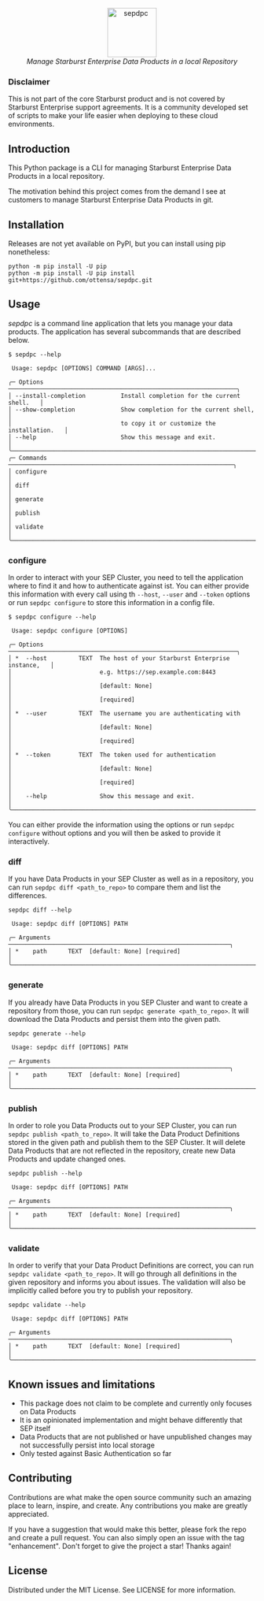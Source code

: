 <p align="center">
    <img height="100" alt="sepdpc" src="https://github.com/ottensa/sepdpc/blob/main/docs/logo.png?raw=true" />
    <br>
    <i align="center">Manage Starburst Enterprise Data Products in a local Repository</i>
</p>

### Disclaimer
This is not part of the core Starburst product and is not covered by Starburst Enterprise support agreements. It is a community developed set of scripts to make your life easier when deploying to these cloud environments.

## Introduction
This Python package is a CLI for managing Starburst Enterprise Data Products in a local repository.

The motivation behind this project comes from the demand I see at customers to manage Starburst Enterprise Data Products in git.

## Installation
Releases are not yet available on PyPI, but you can install using pip nonetheless:

```shell
python -m pip install -U pip
python -m pip install -U pip install git+https://github.com/ottensa/sepdpc.git
```

## Usage
*sepdpc* is a command line application that lets you manage your data products. 
The application has several subcommands that are described below.

```shell
$ sepdpc --help
                                                                                                                        
 Usage: sepdpc [OPTIONS] COMMAND [ARGS]...                                                                              
                                                                                                                        
╭─ Options ─────────────────────────────────────────────────────────────────╮
│ --install-completion          Install completion for the current shell.   │
│ --show-completion             Show completion for the current shell,      │
│                               to copy it or customize the installation.   │
│ --help                        Show this message and exit.                 │
╰───────────────────────────────────────────────────────────────────────────╯
╭─ Commands ────────────────────────────────────────────────────────────────╮
│ configure                                                                 │
│ diff                                                                      │
│ generate                                                                  │
│ publish                                                                   │
│ validate                                                                  │
╰───────────────────────────────────────────────────────────────────────────╯
```

### configure
In order to interact with your SEP Cluster, you need to tell the application where to find it and how to authenticate against ist.
You can either provide this information with every call using th `--host`, `--user` and `--token` options or run `sepdpc configure` to store this information in a config file.

```shell
$ sepdpc configure --help
                                                                                                                        
 Usage: sepdpc configure [OPTIONS]                                                                                      
                                                                                                                        
╭─ Options ─────────────────────────────────────────────────────────────────╮
│ *  --host         TEXT  The host of your Starburst Enterprise instance,   │
│                         e.g. https://sep.example.com:8443                 │
│                         [default: None]                                   │
│                         [required]                                        │
│ *  --user         TEXT  The username you are authenticating with          │ 
│                         [default: None]                                   │
│                         [required]                                        │
│ *  --token        TEXT  The token used for authentication                 │
│                         [default: None]                                   │
│                         [required]                                        │
│    --help               Show this message and exit.                       │
╰───────────────────────────────────────────────────────────────────────────╯
```

You can either provide the information using the options or run `sepdpc configure` without options and you will then be asked to provide it interactively.

### diff
If you have Data Products in your SEP Cluster as well as in a repository, you can run `sepdpc diff <path_to_repo>` to compare them and list the differences.

```shell
sepdpc diff --help     
                                                                                                                        
 Usage: sepdpc diff [OPTIONS] PATH                                                                                      
                                                                                                                        
╭─ Arguments ───────────────────────────────────────────────────────────────╮
│ *    path      TEXT  [default: None] [required]                           │
╰───────────────────────────────────────────────────────────────────────────╯
```

### generate
If you already have Data Products in you SEP Cluster and want to create a repository from those, you can run `sepdpc generate <path_to_repo>`.
It will download the Data Products and persist them into the given path.

```shell
sepdpc generate --help     
                                                                                                                        
 Usage: sepdpc diff [OPTIONS] PATH                                                                                      
                                                                                                                        
╭─ Arguments ───────────────────────────────────────────────────────────────╮
│ *    path      TEXT  [default: None] [required]                           │
╰───────────────────────────────────────────────────────────────────────────╯
```

### publish
In order to role you Data Products out to your SEP Cluster, you can run `sepdpc publish <path_to_repo>`.
It will take the Data Product Definitions stored in the given path and publish them to the SEP Cluster.
It will delete Data Products that are not reflected in the repository, create new Data Products and update changed ones.

```shell
sepdpc publish --help     
                                                                                                                        
 Usage: sepdpc diff [OPTIONS] PATH                                                                                      
                                                                                                                        
╭─ Arguments ───────────────────────────────────────────────────────────────╮
│ *    path      TEXT  [default: None] [required]                           │
╰───────────────────────────────────────────────────────────────────────────╯
```

### validate
In order to verify that your Data Product Definitions are correct, you can run `sepdpc validate <path_to_repo>`.
It will go through all definitions in the given repository and informs you about issues.
The validation will also be implicitly called before you try to publish your repository.

```shell
sepdpc validate --help     
                                                                                                                        
 Usage: sepdpc diff [OPTIONS] PATH                                                                                      
                                                                                                                        
╭─ Arguments ───────────────────────────────────────────────────────────────╮
│ *    path      TEXT  [default: None] [required]                           │
╰───────────────────────────────────────────────────────────────────────────╯
```

## Known issues and limitations
- This package does not claim to be complete and currently only focuses on Data Products
- It is an opinionated implementation and might behave differently that SEP itself
- Data Products that are not published or have unpublished changes may not successfully persist into local storage
- Only tested against Basic Authentication so far

## Contributing
Contributions are what make the open source community such an amazing place to learn, inspire, and create. 
Any contributions you make are greatly appreciated.

If you have a suggestion that would make this better, please fork the repo and create a pull request. 
You can also simply open an issue with the tag "enhancement". 
Don't forget to give the project a star! Thanks again!

## License
Distributed under the MIT License. See LICENSE for more information.
